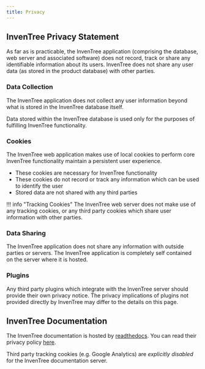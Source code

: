 ```yaml
---
title: Privacy
---
```


## InvenTree Privacy Statement

As far as is practicable, the InvenTree application (comprising the database, web server and associated software) does not record, track or share any identifiable information about its users. InvenTree does not share any user data (as stored in the product database) with other parties.

### Data Collection

The InvenTree application does not collect any user information beyond what is stored in the InvenTree database itself.

Data stored within the InvenTree database is used only for the purposes of fulfilling InvenTree functionality.

### Cookies

The InvenTree web application makes use of local cookies to perform core InvenTree functionality maintain a persistent user experience.

- These cookies are necessary for InvenTree functionality
- These cookies do not record or track any information which can be used to identify the user
- Stored data are not shared with any third parties

!!! info "Tracking Cookies"
    The InvenTree web server does not make use of any tracking cookies, or any third party cookies which share user information with other parties.

### Data Sharing

The InvenTree application does not share any information with outside parties or servers. The InvenTree application is completely self contained on the server where it is hosted.

### Plugins

Any third party plugins which integrate with the InvenTree server should provide their own privacy notice. The privacy implications of plugins not provided directly by InvenTree may differ to the details on this page.

## InvenTree Documentation

The InvenTree documentation is hosted by [readthedocs](https://readthedocs.org/). You can read their privacy policy [here](https://docs.readthedocs.io/en/stable/privacy-policy.html).

Third party tracking cookies (e.g. Google Analytics) are *explicitly disabled* for the InvenTree documentation server.
